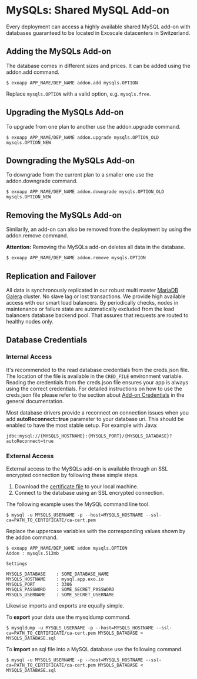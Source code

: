 # MySQLs: Shared MySQL Add-on

Every deployment can access a highly available shared MySQL add-on with databases guaranteed to be located in Exoscale datacenters in Switzerland.

## Adding the MySQLs Add-on

The database comes in different sizes and prices. It can be added using the addon.add command.

~~~
$ exoapp APP_NAME/DEP_NAME addon.add mysqls.OPTION
~~~
Replace `mysqls.OPTION` with a valid option, e.g. `mysqls.free`.

## Upgrading the MySQLs Add-on

To upgrade from one plan to another use the addon.upgrade command.

~~~
$ exoapp APP_NAME/DEP_NAME addon.upgrade mysqls.OPTION_OLD mysqls.OPTION_NEW
~~~

## Downgrading the MySQLs Add-on

To downgrade from the current plan to a smaller one use the addon.downgrade command.

~~~
$ exoapp APP_NAME/DEP_NAME addon.downgrade mysqls.OPTION_OLD mysqls.OPTION_NEW
~~~

## Removing the MySQLs Add-on

Similarily, an add-on can also be removed from the deployment by using the addon.remove command.

**Attention:** Removing the MySQLs add-on deletes all data in the database.

~~~
$ exoapp APP_NAME/DEP_NAME addon.remove mysqls.OPTION
~~~

## Replication and Failover

All data is synchronously replicated in our robust multi master 
[MariaDB](https://mariadb.org/) [Galera](http://galeracluster.com/) cluster. No slave lag or lost transactions. We provide high available access with our smart load balancers. By periodically checks, nodes in maintenance or failure state are automatically excluded from the load balancers database backend pool. That assures that requests are routed to healthy nodes only.

## Database Credentials

### Internal Access

It's recommended to the read database credentials from the creds.json file. The
location of the file is available in the `CRED_FILE` environment variable.
Reading the credentials from the creds.json file ensures your app is always
using the correct credentials. For detailed instructions on how to use the
creds.json file please refer to the section about
[Add-on Credentials](https://community.exoscale.ch/apps/Platform%20Documentation#add-ons)
in the general documentation.

Most database drivers provide a reconnect on connection issues when you add **autoReconnect=true** parameter to your database uri. This should be enabled to have the most stable setup. For example with Java:
~~~
jdbc:mysql://{MYSQLS_HOSTNAME}:{MYSQLS_PORT}/{MYSQLS_DATABASE}?autoReconnect=true
~~~


### External Access

External access to the MySQLs add-on is available through an SSL encrypted connection by following these simple steps.

 1. Download the [certificate file](https://community.exoscale.ch/static/apps/ca-cert.pem) to your local machine.
 1. Connect to the database using an SSL encrypted connection.

The following example uses the MySQL command line tool.

~~~
$ mysql -u MYSQLS_USERNAME -p --host=MYSQLS_HOSTNAME --ssl-ca=PATH_TO_CERTIFICATE/ca-cert.pem
~~~

Replace the uppercase variables with the corresponding values shown by the addon command.

~~~
$ exoapp APP_NAME/DEP_NAME addon mysqls.OPTION
Addon : mysqls.512mb

Settings

MYSQLS_DATABASE    : SOME_DATABASE_NAME
MYSQLS_HOSTNAME    : mysql.app.exo.io
MYSQLS_PORT        : 3306
MYSQLS_PASSWORD    : SOME_SECRET_PASSWORD
MYSQLS_USERNAME    : SOME_SECRET_USERNAME
~~~

Likewise imports and exports are equally simple.

To **export** your data use the mysqldump command.
~~~
$ mysqldump -u MYSQLS_USERNAME -p --host=MYSQLS_HOSTNAME --ssl-ca=PATH_TO_CERTIFICATE/ca-cert.pem MYSQLS_DATABASE > MYSQLS_DATABASE.sql
~~~

To **import** an sql file into a MySQL database use the following command.
~~~
$ mysql -u MYSQLS_USERNAME -p --host=MYSQLS_HOSTNAME --ssl-ca=PATH_TO_CERTIFICATE/ca-cert.pem MYSQLS_DATABASE < MYSQLS_DATABASE.sql
~~~
